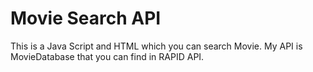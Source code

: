 <h1>Movie Search API</h1>
<p>This is a Java Script and HTML which you can search Movie. My API is MovieDatabase that you can find in RAPID API.</p>
